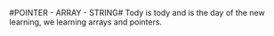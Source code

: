 #POINTER - ARRAY - STRING#
Tody is tody and is the day of the new learning, we learning arrays and pointers.